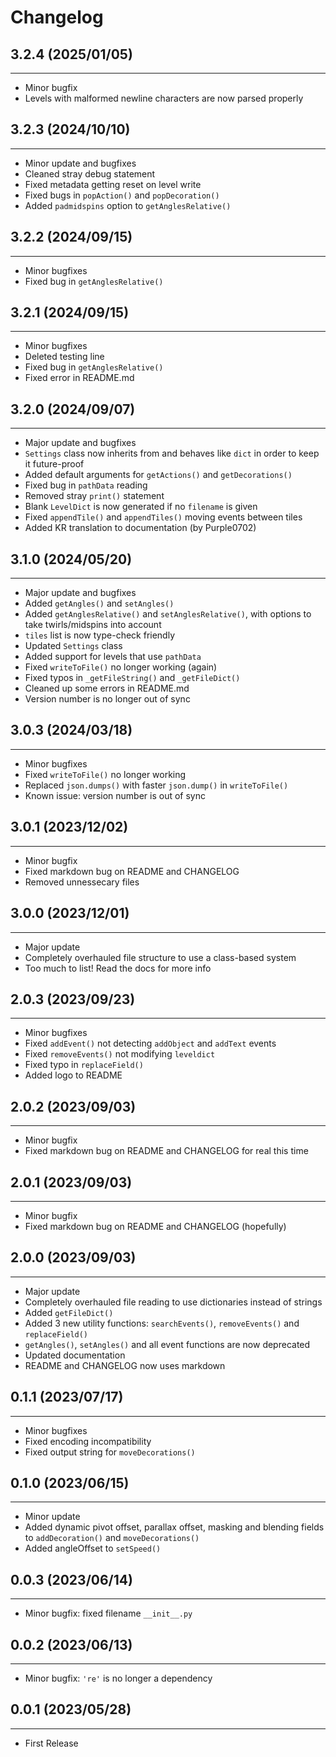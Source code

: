 
<h1>Changelog</h1>

## 3.2.4 (2025/01/05)
------------------
- Minor bugfix
- Levels with malformed newline characters are now parsed properly

## 3.2.3 (2024/10/10)
------------------
- Minor update and bugfixes
- Cleaned stray debug statement
- Fixed metadata getting reset on level write
- Fixed bugs in `popAction()` and `popDecoration()`
- Added `padmidspins` option to `getAnglesRelative()`

## 3.2.2 (2024/09/15)
------------------
- Minor bugfixes
- Fixed bug in `getAnglesRelative()`

## 3.2.1 (2024/09/15)
------------------
- Minor bugfixes
- Deleted testing line
- Fixed bug in `getAnglesRelative()`
- Fixed error in README.md

## 3.2.0 (2024/09/07)
------------------
- Major update and bugfixes
- `Settings` class now inherits from and behaves like `dict` in order to keep it future-proof
- Added default arguments for `getActions()` and `getDecorations()`
- Fixed bug in `pathData` reading
- Removed stray `print()` statement
- Blank `LevelDict` is now generated if no `filename` is given
- Fixed `appendTile()` and `appendTiles()` moving events between tiles
- Added KR translation to documentation (by Purple0702)

## 3.1.0 (2024/05/20)
------------------
- Major update and bugfixes
- Added `getAngles()` and `setAngles()`
- Added `getAnglesRelative()` and `setAnglesRelative()`, with options to take twirls/midspins into account
- `tiles` list is now type-check friendly
- Updated `Settings` class
- Added support for levels that use `pathData`
- Fixed `writeToFile()` no longer working (again)
- Fixed typos in `_getFileString()` and `_getFileDict()`
- Cleaned up some errors in README.md
- Version number is no longer out of sync

## 3.0.3 (2024/03/18)
------------------
- Minor bugfixes
- Fixed `writeToFile()` no longer working
- Replaced `json.dumps()` with faster `json.dump()` in `writeToFile()`
- Known issue: version number is out of sync

## 3.0.1 (2023/12/02)
------------------
- Minor bugfix
- Fixed markdown bug on README and CHANGELOG
- Removed unnessecary files

## 3.0.0 (2023/12/01)
------------------
- Major update
- Completely overhauled file structure to use a class-based system
- Too much to list! Read the docs for more info

## 2.0.3 (2023/09/23)
------------------
- Minor bugfixes
- Fixed `addEvent()` not detecting `addObject` and `addText` events
- Fixed `removeEvents()` not modifying `leveldict`
- Fixed typo in `replaceField()`
- Added logo to README

## 2.0.2 (2023/09/03)
------------------
- Minor bugfix
- Fixed markdown bug on README and CHANGELOG for real this time

## 2.0.1 (2023/09/03)
------------------
- Minor bugfix
- Fixed markdown bug on README and CHANGELOG (hopefully)

## 2.0.0 (2023/09/03)
------------------
- Major update
- Completely overhauled file reading to use dictionaries instead of strings
- Added `getFileDict()`
- Added 3 new utility functions: `searchEvents()`, `removeEvents()` and `replaceField()`
- `getAngles()`, `setAngles()` and all event functions are now deprecated
- Updated documentation
- README and CHANGELOG now uses markdown

## 0.1.1 (2023/07/17)
------------------
- Minor bugfixes
- Fixed encoding incompatibility
- Fixed output string for `moveDecorations()`

## 0.1.0 (2023/06/15)
------------------
- Minor update
- Added dynamic pivot offset, parallax offset, masking and blending fields to `addDecoration()` and `moveDecorations()`
- Added angleOffset to `setSpeed()`

## 0.0.3 (2023/06/14)
------------------
- Minor bugfix: fixed filename `__init__.py`

## 0.0.2 (2023/06/13)
------------------
- Minor bugfix: `'re'` is no longer a dependency

## 0.0.1 (2023/05/28)
------------------
- First Release